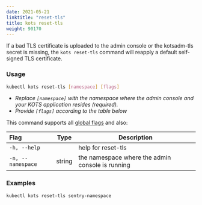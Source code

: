 ```yaml
---
date: 2021-05-21
linktitle: "reset-tls"
title: kots reset-tls
weight: 90170
---
```


If a bad TLS certificate is uploaded to the admin console or the kotsadm-tls secret is missing, the `kots reset-tls` command will reapply a default self-signed TLS certificate.

### Usage
```bash
kubectl kots reset-tls [namespace] [flags]
```
* _Replace `[namespace]` with the namespace where the admin console and your KOTS application resides (required)._
* _Provide `[flags]` according to the table below_

This command supports all [global flags](/kots-cli/global-flags/) and also:


| Flag                 | Type | Description |
|:----------------------|------|-------------|
| `-h, --help`   |          |  help for reset-tls |
| `-n, --namespace`| string |     the namespace where the admin console is running |

### Examples
```bash
kubectl kots reset-tls sentry-namespace
```
